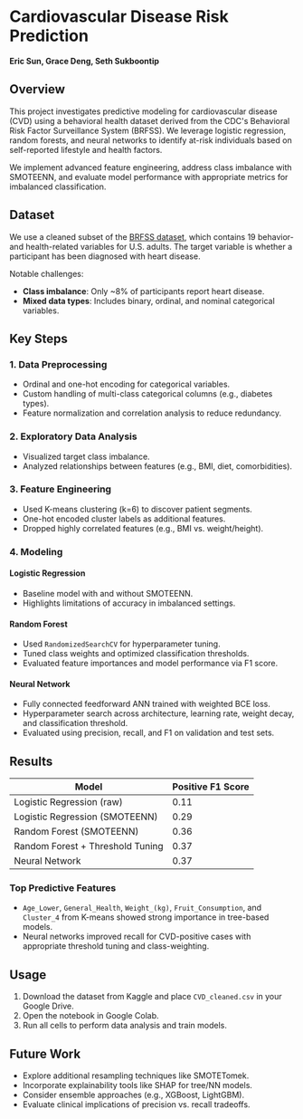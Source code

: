 # Cardiovascular Disease Risk Prediction  
**Eric Sun, Grace Deng, Seth Sukboontip**

## Overview

This project investigates predictive modeling for cardiovascular disease (CVD) using a behavioral health dataset derived from the CDC's Behavioral Risk Factor Surveillance System (BRFSS). We leverage logistic regression, random forests, and neural networks to identify at-risk individuals based on self-reported lifestyle and health factors.

We implement advanced feature engineering, address class imbalance with SMOTEENN, and evaluate model performance with appropriate metrics for imbalanced classification.

## Dataset

We use a cleaned subset of the [BRFSS dataset](https://www.kaggle.com/datasets/alphiree/cardiovascular-diseases-risk-prediction-dataset), which contains 19 behavior- and health-related variables for U.S. adults. The target variable is whether a participant has been diagnosed with heart disease.

Notable challenges:
- **Class imbalance**: Only ~8% of participants report heart disease.
- **Mixed data types**: Includes binary, ordinal, and nominal categorical variables.

## Key Steps

### 1. Data Preprocessing
- Ordinal and one-hot encoding for categorical variables.
- Custom handling of multi-class categorical columns (e.g., diabetes types).
- Feature normalization and correlation analysis to reduce redundancy.

### 2. Exploratory Data Analysis
- Visualized target class imbalance.
- Analyzed relationships between features (e.g., BMI, diet, comorbidities).

### 3. Feature Engineering
- Used K-means clustering (k=6) to discover patient segments.
- One-hot encoded cluster labels as additional features.
- Dropped highly correlated features (e.g., BMI vs. weight/height).

### 4. Modeling

#### Logistic Regression
- Baseline model with and without SMOTEENN.
- Highlights limitations of accuracy in imbalanced settings.

#### Random Forest
- Used `RandomizedSearchCV` for hyperparameter tuning.
- Tuned class weights and optimized classification thresholds.
- Evaluated feature importances and model performance via F1 score.

#### Neural Network
- Fully connected feedforward ANN trained with weighted BCE loss.
- Hyperparameter search across architecture, learning rate, weight decay, and classification threshold.
- Evaluated using precision, recall, and F1 on validation and test sets.

## Results

| Model                         | Positive F1 Score |
|------------------------------|-------------------|
| Logistic Regression (raw)    | 0.11              |
| Logistic Regression (SMOTEENN) | 0.29            |
| Random Forest (SMOTEENN)     | 0.36              |
| Random Forest + Threshold Tuning | 0.37          |
| Neural Network               | 0.37              |

### Top Predictive Features
- `Age_Lower`, `General_Health`, `Weight_(kg)`, `Fruit_Consumption`, and `Cluster_4` from K-means showed strong importance in tree-based models.
- Neural networks improved recall for CVD-positive cases with appropriate threshold tuning and class-weighting.

## Usage

1. Download the dataset from Kaggle and place `CVD_cleaned.csv` in your Google Drive.
2. Open the notebook in Google Colab.
3. Run all cells to perform data analysis and train models.

## Future Work

- Explore additional resampling techniques like SMOTETomek.
- Incorporate explainability tools like SHAP for tree/NN models.
- Consider ensemble approaches (e.g., XGBoost, LightGBM).
- Evaluate clinical implications of precision vs. recall tradeoffs.
